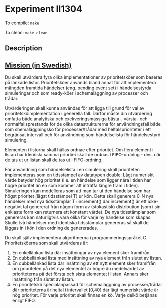 # Experiment II1304
To compile: `make`

To clean: `make clean`

## Description

## [Mission (in Swedish)](https://www.kth.se/social/course/II1304/page/uppgift-lasaret-1516/)
Du skall utvärdera fyra olika implementationer av prioritetsköer som baseras på länkade listor. Prioritetsköer används bland annat för att implementera mängden framtida händelser (eng. pending event set) i händelsestyrda simuleringar och som ready-köer i schemaläggning av processer och trådar.

Utvärderingen skall kunna användas för att ligga till grund för val av prioritetsköimplementation i generella fall. Därför måste din utvärdering omfatta både analytiska och exekveringsmässiga bästa-, värsta- och normalfallsprestanda för de olika datastrukturerna för användningsfall både som shemaläggningskö för processer/trådar med heltalsprioriteter i ett begränsat intervall och för användning som händelselista för händelsestyrd simulering. 

Elementen i listorna skall hållas ordnae efter prioritet. Om flera element i listan har identiskt samma prioritet skall de ordnas i FIFO-ordning - dvs. när de tas ut ur listan skall de tas ut i FIFO-ordning.

För användning som händelselista i en simulering skall prioriteten implementeras som en tidsstämpel av datatypen double. Lågt numeriskt värde betyder hög prioritet (i.e. en händelse som ligger nära i tiden har högre prioritet än en som kommer att inträffa längre fram i tiden). Simuleringen kan modelleras som att man tar ut den händelse som har högst prioritet (lägst tidsstämpel T) ur kön. Detta skall generera 0-N nya händelser med nya tidsstämplar T+increment() där increment() är ett icke-negativt tal genererat från någon form av (stokastisk) distribution (som i sin enklaste form kan returnera ett konstant värde). De nya tidsstämplar som genereras kan naturligtvis vara olika för varje ny händelse som skapas. Skulle två händelser med identiska tidsstämplar genereras så skall de läggas in i kön i den ordning de genererades.

Du skall själv implementera algoritmerna i programmeringsspråket C.
Prioritetsköerna som skall utvärderas är:

1. En enkellänkad lista där insättningar av nya element sker framifrån.
2. En dubbellänkad lista med insättning av nya element från slutet av listan.
3. En dubbellänkad lista där insättning av ett nytt element sker framifrån om prioriteten på det nya elementet är högre än medelvärdet av prioriteterna på det första och sista elementet i listan. Annars sker insättning från slutet av listan.
4. En prioritetskö specialanpassad för schemaläggning av processer/trådar där prioriteterna är heltal i intervallet [0,40] där lågt numeriskt värde är hög prioritet. För varje prioritet skall finnas en kö. Varje delkö betjänas enligt FIFO. 
